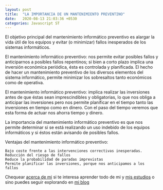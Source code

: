 ```yaml
---
layout: post
title:  "LA IMPORTANCIA DE UN MANTENIMIENTO PREVENTINO"
date:   2020-08-13 21:03:36 +0530
categories: Javascript ST
---
```


El objetivo principal del mantenimiento informático preventivo es alargar la vida útil de los equipos y evitar (o minimizar) fallos inesperados de los sistemas informáticos.

El mantenimiento informático preventivo:  nos permite evitar posibles fallos y anticiparnos a posibles fallos repentinos; si bien a corto plazo implica una inversión económica periódica, ésta es controlada y planificada. El hecho de hacer un mantenimiento preventivo de los diversos elementos del sistema informático, permite minimizar los sobresaltos tanto económicos como de operativa.

El mantenimiento informático preventivo: implica realizar las inversiones antes de que éstas sean imprescindibles y obligatorias, lo que nos obliga a anticipar las inversiones pero nos permite planificar en el tiempo tanto las inversiones en tiempo como en dinero. Con el paso del tiempo veremos que esta forma de actuar nos ahorra tiempo y dinero.

La importancia del mantenimiento informático preventivo es que nos permite determinar si se está realizando un uso indebido de los equipos informáticos y si éstos están avisando de posibles fallos.

Ventajas del mantenimiento informático preventivo:
```
Bajo coste frente a las intervenciones correctivas inesperadas.
Reducción del riesgo de fallos
Reduce la probabilidad de paradas imprevistas
Permite planificar las inversiones, porque nos anticipamos a los fallos
```

Chequear [acerca de mi] si te interesa aprender todo de mi y [mis estudios] o sino puedes seguir explorando en [mi blog]

[acerca de mi]: https://freddystjr.github.io/PROJ-SO/javascript/st/2020/08/17/welcome-to-life.html
[mis estudios]:  https://freddystjr.github.io/PROJ-SO/javascript/st/2020/08/17/welcome-to-edu.html
[mi blog]: https://freddystjr.github.io/PROJ-SO/
